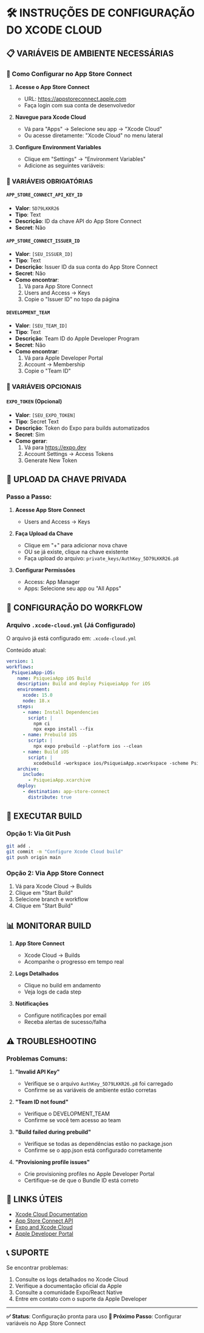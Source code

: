 # 🛠️ INSTRUÇÕES DE CONFIGURAÇÃO DO XCODE CLOUD

## 📋 VARIÁVEIS DE AMBIENTE NECESSÁRIAS

### 🔧 Como Configurar no App Store Connect

1. **Acesse o App Store Connect**
   - URL: https://appstoreconnect.apple.com
   - Faça login com sua conta de desenvolvedor

2. **Navegue para Xcode Cloud**
   - Vá para "Apps" → Selecione seu app → "Xcode Cloud"
   - Ou acesse diretamente: "Xcode Cloud" no menu lateral

3. **Configure Environment Variables**
   - Clique em "Settings" → "Environment Variables"
   - Adicione as seguintes variáveis:

### 📝 VARIÁVEIS OBRIGATÓRIAS

#### `APP_STORE_CONNECT_API_KEY_ID`
- **Valor**: `5D79LKKR26`
- **Tipo**: Text
- **Descrição**: ID da chave API do App Store Connect
- **Secret**: Não

#### `APP_STORE_CONNECT_ISSUER_ID`
- **Valor**: `[SEU_ISSUER_ID]`
- **Tipo**: Text
- **Descrição**: Issuer ID da sua conta do App Store Connect
- **Secret**: Não
- **Como encontrar**:
  1. Vá para App Store Connect
  2. Users and Access → Keys
  3. Copie o "Issuer ID" no topo da página

#### `DEVELOPMENT_TEAM`
- **Valor**: `[SEU_TEAM_ID]`
- **Tipo**: Text
- **Descrição**: Team ID do Apple Developer Program
- **Secret**: Não
- **Como encontrar**:
  1. Vá para Apple Developer Portal
  2. Account → Membership
  3. Copie o "Team ID"

### 📝 VARIÁVEIS OPCIONAIS

#### `EXPO_TOKEN` (Opcional)
- **Valor**: `[SEU_EXPO_TOKEN]`
- **Tipo**: Secret Text
- **Descrição**: Token do Expo para builds automatizados
- **Secret**: Sim
- **Como gerar**:
  1. Vá para https://expo.dev
  2. Account Settings → Access Tokens
  3. Generate New Token

## 🔑 UPLOAD DA CHAVE PRIVADA

### Passo a Passo:

1. **Acesse App Store Connect**
   - Users and Access → Keys

2. **Faça Upload da Chave**
   - Clique em "+" para adicionar nova chave
   - OU se já existe, clique na chave existente
   - Faça upload do arquivo: `private_keys/AuthKey_5D79LKKR26.p8`

3. **Configurar Permissões**
   - Access: App Manager
   - Apps: Selecione seu app ou "All Apps"

## 🔄 CONFIGURAÇÃO DO WORKFLOW

### Arquivo `.xcode-cloud.yml` (Já Configurado)
O arquivo já está configurado em: `.xcode-cloud.yml`

Conteúdo atual:
```yaml
version: 1
workflows:
  PsiqueiaApp-iOS:
    name: PsiqueiaApp iOS Build
    description: Build and deploy PsiqueiaApp for iOS
    environment:
      xcode: 15.0
      node: 18.x
    steps:
      - name: Install Dependencies
        script: |
          npm ci
          npx expo install --fix
      - name: Prebuild iOS
        script: |
          npx expo prebuild --platform ios --clean
      - name: Build iOS
        script: |
          xcodebuild -workspace ios/PsiqueiaApp.xcworkspace -scheme PsiqueiaApp -configuration Release -destination generic/platform=iOS -archivePath PsiqueiaApp.xcarchive archive
    archive:
      include:
        - PsiqueiaApp.xcarchive
    deploy:
      - destination: app-store-connect
        distribute: true
```

## 🚀 EXECUTAR BUILD

### Opção 1: Via Git Push
```bash
git add .
git commit -m "Configure Xcode Cloud build"
git push origin main
```

### Opção 2: Via App Store Connect
1. Vá para Xcode Cloud → Builds
2. Clique em "Start Build"
3. Selecione branch e workflow
4. Clique em "Start Build"

## 📊 MONITORAR BUILD

1. **App Store Connect**
   - Xcode Cloud → Builds
   - Acompanhe o progresso em tempo real

2. **Logs Detalhados**
   - Clique no build em andamento
   - Veja logs de cada step

3. **Notificações**
   - Configure notificações por email
   - Receba alertas de sucesso/falha

## ⚠️ TROUBLESHOOTING

### Problemas Comuns:

1. **"Invalid API Key"**
   - Verifique se o arquivo `AuthKey_5D79LKKR26.p8` foi carregado
   - Confirme se as variáveis de ambiente estão corretas

2. **"Team ID not found"**
   - Verifique o DEVELOPMENT_TEAM
   - Confirme se você tem acesso ao team

3. **"Build failed during prebuild"**
   - Verifique se todas as dependências estão no package.json
   - Confirme se o app.json está configurado corretamente

4. **"Provisioning profile issues"**
   - Crie provisioning profiles no Apple Developer Portal
   - Certifique-se de que o Bundle ID está correto

## 🔗 LINKS ÚTEIS

- [Xcode Cloud Documentation](https://developer.apple.com/xcode-cloud/)
- [App Store Connect API](https://developer.apple.com/documentation/appstoreconnectapi)
- [Expo and Xcode Cloud](https://docs.expo.dev/build-reference/xcode-cloud/)
- [Apple Developer Portal](https://developer.apple.com)

## 📞 SUPORTE

Se encontrar problemas:
1. Consulte os logs detalhados no Xcode Cloud
2. Verifique a documentação oficial da Apple
3. Consulte a comunidade Expo/React Native
4. Entre em contato com o suporte da Apple Developer

---

**✅ Status**: Configuração pronta para uso
**📅 Próximo Passo**: Configurar variáveis no App Store Connect
